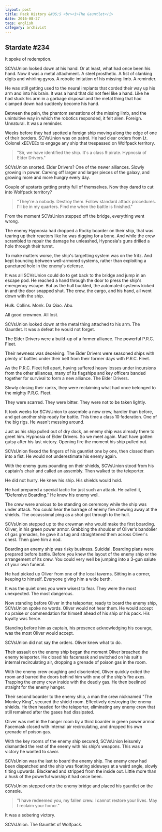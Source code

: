 ```yaml
---
layout: post
title: Pack History &#35;5 <br><i>The Gauntlet</i>
date: 2016-08-27
tags: english
category: archivist
---
```

Stardate #234
-------------

It spoke of redemption.

SCVsUnion looked down at his hand.  Or at least, what had once been his hand.  Now it was a metal attachment. A steel prosthetic. A fist of clanking digits and whirling gyros. A robotic imitation of his missing limb. A reminder.

He was still getting used to the neural implants that corded their way up his arm and into his brain. It was a hand that did not feel like a hand. Like he had stuck his arm in a garbage disposal and the metal thing that had clamped down had suddenly become his hand.

Between the pain, the phantom sensations of the missing limb, and the unintuitive way in which the robotics responded, it felt alien. Foreign. Unnatural. It was a reminder.


Weeks before they had spotted a foreign ship moving along the edge of one of their borders. SCVsUnion was on patrol. He had clear orders from Lt. Colonel xEEVEEx to engage any ship that trespassed on Wolfpack territory.

> "Sir, we have identified the ship. It's a class 9 pirate. Hypnosia of Elder Drivers."

SCVsUnion snorted. Elder Drivers? One of the newer alliances. Slowly growing in power. Carving off larger and larger pieces of the galaxy, and growing more and more hungry every day.

Couple of upstarts getting pretty full of themselves. Now they dared to cut into Wolfpack territory?

> "They're a nobody. Destroy them. Follow standard attack procedures. I'll be in my quarters. Find me when the battle is finished."

From the moment SCVsUnion stepped off the bridge, everything went wrong.

The enemy Hypnosia had dropped a Rocky boarder on their ship, that was tearing up their reactors like he was digging for a bone. And while the crew scrambled to repair the damage he unleashed, Hypnosia's guns drilled a hole through their turret.

To make matters worse, the ship's targetting system was on the fritz. And kept bouncing between well-armored systems, rather than exploiting a punctured hole in the enemy's defense.

It was all SCVsUnion could do to get back to the bridge and jump in an escape pod. He reached a hand through the door to press the ship's emergency escape. But as the hull buckled, the automated systems kicked in and the door snapped shut. The crew, the cargo, and his hand, all went down with the ship.

Hulk. Collins. Monk. Da Qiao. Abu. 

All good crewmen. All lost.

SCVsUnion looked down at the metal thing attached to his arm. The Gauntlet. It was a defeat he would not forget.


The Elder Drivers were a build-up of a former alliance. The powerful P.R.C. Fleet. 

Their newness was deceiving. The Elder Drivers were seasoned ships with plenty of battles under their belt from their former days with P.R.C. Fleet. 

As the P.R.C. Fleet fell apart, having suffered heavy losses under incursions from the other alliances, many of its flagships and key officers banded together for survival to form a new alliance. The Elder Drivers.

Slowly closing their ranks, they were reclaiming what had once belonged to the mighty P.R.C. Fleet.

They were scarred. They were bitter. They were not to be taken lightly.


It took weeks for SCVsUnion to assemble a new crew, hardier than before, and get another ship ready for battle. This time a class 10 federation. One of the big rigs. He wasn't messing around.

Just as his ship pulled out of dry dock, an enemy ship was already there to greet him. Hypnosia of Elder Drivers. So we meet again. Must have gotten gutsy after his last victory. Opening fire the moment his ship pulled out.


SCVsUnion flexed the fingers of his gauntlet one by one, then closed them into a fist. He would not underestimate his enemy again.

With the enemy guns pounding on their shields, SCVsUnion stood from his captain's chair and called an assembly. Then walked to the teleporter. 

He did not hurry. He knew his ship. His shields would hold. 

He had prepared a special tactic for just such an attack. He called it, "Defensive Boarding." He knew his enemy well.


The crew were anxious to be standing on ceremony while the ship was under attack. You could hear the barrage of enemy fire chewing away at the shields. The occassional ping as a shot got through to the hull.

SCVsUnion stepped up to the crewman who would make the first boarding. Oliver, in his green power armor. Grabbing the shoulder of Oliver's bandolier of gas grenades, he gave it a tug and straightened them across Oliver's chest. Then gave him a nod.

Boarding an enemy ship was risky business. Suicidal. Boarding plans were prepared before battle. Before you knew the layout of the enemy ship or the arrangement of its crew. You could very well be jumping into a 3-gun salute of your own funeral.

He had picked up Oliver from one of the local taverns. Sitting in a corner, keeping to himself. Everyone giving him a wide berth.

It was the quiet ones you were wisest to fear. They were the most unexpected. The most dangerous.

Now standing before Oliver in the teleporter, ready to board the enemy ship, SCVsUnion spoke no words. Oliver would not hear them. He would accept no praise or commendation for himself ahead of his ship or his pack. His loyalty was fierce.

Standing before him as captain, his presence acknowledging his courage, was the most Oliver would accept.

SCVsUnion did not say the orders. Oliver knew what to do.


Their assault on the enemy ship began the moment Oliver breached the enemy teleporter. He closed his facemask and switched on his suit's internal recirculating air, dropping a grenade of poison gas in the room.

With the enemy crew coughing and disoriented, Oliver quickly exited the room and barred the doors behind him with one of the ship's fire axes. Trapping the enemy crew inside with the deadly gas. He then beelined straight for the enemy hanger.

Their second boarder to the enemy ship, a man the crew nicknamed "The Monkey King", secured the shield room. Effectively destroying the enemy shields. He then headed for the teleporter, eliminating any enemy crew that still remained after the gases had dissipated.

Oliver was met in the hanger room by a third boarder in green power armor. Facemask closed with internal air recirculating, and dropped his own grenade of poison gas.

With the key rooms of the enemy ship secured, SCVsUnion leisurely dismantled the rest of the enemy with his ship's weapons.  This was a victory he wanted to savor.


SCVsUnion was the last to board the enemy ship. The enemy crew had been dispatched and the ship was floating sideways at a weird angle, slowly tilting upwards. Blackened and stripped from the inside out. Little more than a husk of the powerful warship it had once been.

SCVsUnion stepped onto the enemy bridge and placed his gauntlet on the console. 

> "I have redeemed you, my fallen crew. I cannot restore your lives. May I reclaim your honor."

It was a sobering victory. 

SCVsUnion. The Gauntlet of Wolfpack.
